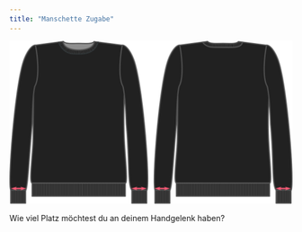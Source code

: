 ```yaml
---
title: "Manschette Zugabe"
---
```


![Manschette Zugabe](cuffease.svg)

Wie viel Platz möchtest du an deinem Handgelenk haben?




